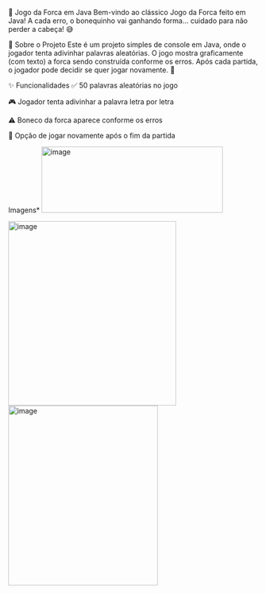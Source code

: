 🎯 Jogo da Forca em Java
Bem-vindo ao clássico Jogo da Forca feito em Java!
A cada erro, o bonequinho vai ganhando forma... cuidado para não perder a cabeça! 😅

📜 Sobre o Projeto
Este é um projeto simples de console em Java, onde o jogador tenta adivinhar palavras aleatórias.
O jogo mostra graficamente (com texto) a forca sendo construída conforme os erros.
Após cada partida, o jogador pode decidir se quer jogar novamente. 🔁

✨ Funcionalidades
✅ 50 palavras aleatórias no jogo

🎮 Jogador tenta adivinhar a palavra letra por letra

⚠️ Boneco da forca aparece conforme os erros

🔁 Opção de jogar novamente após o fim da partida

Imagens*
<img width="365" height="133" alt="image" src="https://github.com/user-attachments/assets/eaba793f-ea3a-454b-b1a0-15b55be316ac" />

<img width="338" height="371" alt="image" src="https://github.com/user-attachments/assets/7bf48895-8c55-4162-878d-8e1ab7516b5d" />


<img width="301" height="362" alt="image" src="https://github.com/user-attachments/assets/bf2d37b1-bca9-494f-85af-4af534de691a" />



